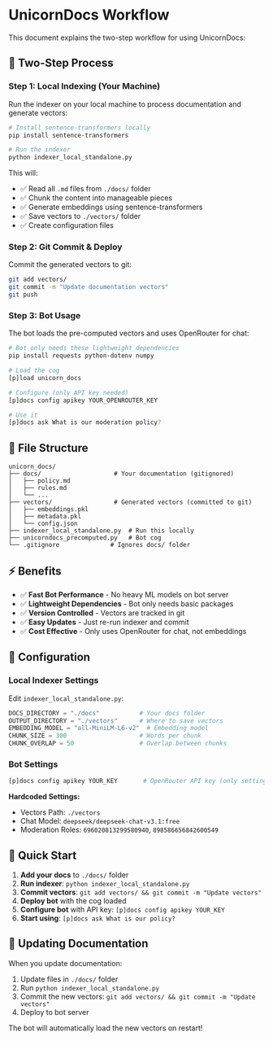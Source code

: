 # UnicornDocs Workflow

This document explains the two-step workflow for using UnicornDocs:

## 🔄 **Two-Step Process**

### **Step 1: Local Indexing (Your Machine)**
Run the indexer on your local machine to process documentation and generate vectors:

```bash
# Install sentence-transformers locally
pip install sentence-transformers

# Run the indexer
python indexer_local_standalone.py
```

This will:
- ✅ Read all `.md` files from `./docs/` folder
- ✅ Chunk the content into manageable pieces
- ✅ Generate embeddings using sentence-transformers
- ✅ Save vectors to `./vectors/` folder
- ✅ Create configuration files

### **Step 2: Git Commit & Deploy**
Commit the generated vectors to git:

```bash
git add vectors/
git commit -m "Update documentation vectors"
git push
```

### **Step 3: Bot Usage**
The bot loads the pre-computed vectors and uses OpenRouter for chat:

```bash
# Bot only needs these lightweight dependencies
pip install requests python-dotenv numpy

# Load the cog
[p]load unicorn_docs

# Configure (only API key needed)
[p]docs config apikey YOUR_OPENROUTER_KEY

# Use it
[p]docs ask What is our moderation policy?
```

## 📁 **File Structure**

```
unicorn_docs/
├── docs/                    # Your documentation (gitignored)
│   ├── policy.md
│   ├── rules.md
│   └── ...
├── vectors/                 # Generated vectors (committed to git)
│   ├── embeddings.pkl
│   ├── metadata.pkl
│   └── config.json
├── indexer_local_standalone.py  # Run this locally
├── unicorndocs_precomputed.py   # Bot cog
└── .gitignore              # Ignores docs/ folder
```

## ⚡ **Benefits**

- ✅ **Fast Bot Performance** - No heavy ML models on bot server
- ✅ **Lightweight Dependencies** - Bot only needs basic packages
- ✅ **Version Controlled** - Vectors are tracked in git
- ✅ **Easy Updates** - Just re-run indexer and commit
- ✅ **Cost Effective** - Only uses OpenRouter for chat, not embeddings

## 🔧 **Configuration**

### **Local Indexer Settings**
Edit `indexer_local_standalone.py`:
```python
DOCS_DIRECTORY = "./docs"           # Your docs folder
OUTPUT_DIRECTORY = "./vectors"      # Where to save vectors
EMBEDDING_MODEL = "all-MiniLM-L6-v2"  # Embedding model
CHUNK_SIZE = 300                    # Words per chunk
CHUNK_OVERLAP = 50                  # Overlap between chunks
```

### **Bot Settings**
```bash
[p]docs config apikey YOUR_KEY       # OpenRouter API key (only setting needed)
```

**Hardcoded Settings:**
- Vectors Path: `./vectors`
- Chat Model: `deepseek/deepseek-chat-v3.1:free`
- Moderation Roles: `696020813299580940`, `898586656842600549`

## 🚀 **Quick Start**

1. **Add your docs** to `./docs/` folder
2. **Run indexer**: `python indexer_local_standalone.py`
3. **Commit vectors**: `git add vectors/ && git commit -m "Update vectors"`
4. **Deploy bot** with the cog loaded
5. **Configure bot** with API key: `[p]docs config apikey YOUR_KEY`
6. **Start using**: `[p]docs ask What is our policy?`

## 🔄 **Updating Documentation**

When you update documentation:
1. Update files in `./docs/` folder
2. Run `python indexer_local_standalone.py`
3. Commit the new vectors: `git add vectors/ && git commit -m "Update vectors"`
4. Deploy to bot server

The bot will automatically load the new vectors on restart!
